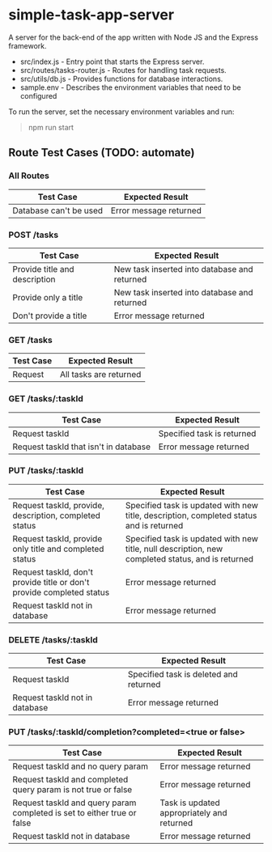 
# simple-task-app-server
A server for the back-end of the app written with Node JS and the Express framework.
* src/index.js - Entry point that starts the Express server.
* src/routes/tasks-router.js - Routes for handling task requests.
* src/utils/db.js - Provides functions for database interactions.
* sample.env - Describes the environment variables that need to be configured 

To run the server, set the necessary environment variables and run:
> npm run start

## Route  Test Cases (TODO: automate)

### All Routes 
| Test Case | Expected Result |
| --- | --- |
| Database can't be used | Error message returned |

### POST /tasks
| Test Case | Expected Result |
| --- | --- |
| Provide title and description | New task inserted into database and returned |
| Provide only a title | New task inserted into database and returned |
| Don't provide a title | Error message returned |

### GET /tasks
| Test Case | Expected Result |
| --- | --- |
| Request | All tasks are returned |

### GET /tasks/:taskId
| Test Case | Expected Result |
| --- | --- |
| Request taskId | Specified task is returned |
| Request taskId that isn't in database | Error message returned |

### PUT /tasks/:taskId
| Test Case | Expected Result |
| --- | --- |
| Request taskId, provide, description, completed status | Specified task is updated with new title, description, completed status and is returned |
| Request taskId, provide only title and completed status | Specified task is updated with new title, null description, new completed status, and is returned |
| Request taskId, don't provide title or don't provide completed status | Error message returned |
| Request taskId not in database | Error message returned |

### DELETE /tasks/:taskId
| Test Case | Expected Result |
| --- | --- |
| Request taskId | Specified task is deleted and returned |
| Request taskId not in database | Error message returned |

### PUT /tasks/:taskId/completion?completed=\<true or false\>
| Test Case | Expected Result |
| --- | --- |
| Request taskId and no query param | Error message returned |
| Request taskId and completed query param is not true or false| Error message returned |
| Request taskId and query param completed is set to either true or false | Task is updated appropriately and returned |
| Request taskId not in database | Error message returned |